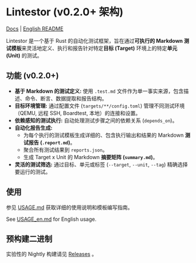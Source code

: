 # Lintestor (v0.2.0+ 架构)

[Docs](https://255doesnotexist.github.io/lintestor/) | [English README](README_en.md)

Lintestor 是一个基于 Rust 的自动化测试框架，旨在通过**可执行的 Markdown 测试模板**来灵活地定义、执行和报告针对特定**目标 (Target)** 环境上的特定**单元 (Unit)** 的测试。

## 功能 (v0.2.0+)

*   **基于 Markdown 的测试定义:** 使用 `.test.md` 文件作为单一事实来源，包含描述、命令、断言、数据提取和报告结构。
*   **目标环境管理:** 通过配置文件 (`targets/**/config.toml`) 管理不同测试环境（QEMU, 远程 SSH, Boardtest, 本地）的连接和设置。
*   **依赖感知的测试执行:** 自动处理测试步骤之间的依赖关系 (`depends_on`)。
*   **自动化报告生成:**
    *   为每个执行的测试模板生成详细的、包含执行输出和结果的 Markdown **测试报告 (`.report.md`)**。
    *   聚合所有测试结果到 `reports.json`。
    *   生成 Target x Unit 的 Markdown **摘要矩阵 (`summary.md`)**。
*   **灵活的测试筛选:** 通过目标、单元或标签 (`--target`, `--unit`, `--tag`) 精确选择要运行的测试。

## 使用

参见 [USAGE.md](USAGE.md) 获取详细的使用说明和模板编写指南。

See [USAGE_en.md](USAGE_en.md) for English usage.

## 预构建二进制
实验性的 Nightly 构建请见 [Releases](https://github.com/255doesnotexist/lintestor/releases) 。